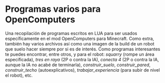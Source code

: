 # Programas varios para OpenComputers
Una recopilación de programas escritos en LUA para ser usados específicamente en el mod OpenComputers para Minecraft. Como extra, también hay varios archivos así como una imagen de la build de un robot que suelo hacer siempre por si es de interés. Como programas interesantes te puedes encontrar, entre otros, y para el robot: <i>squarry</i> (rompe un área especificada), <i>tres en raya</i> (2P o contra la IA), <i>conecta 4</i> (2P o contra la IA, aunque la IA no acabé de terminarla), <i>construir_suelo</i>, <i>construir_pared</i>, <i>construir_techo</i> (autoexplicativos), <i>trabajar_experiencia</i> (para subir de nivel el robot), etc.
